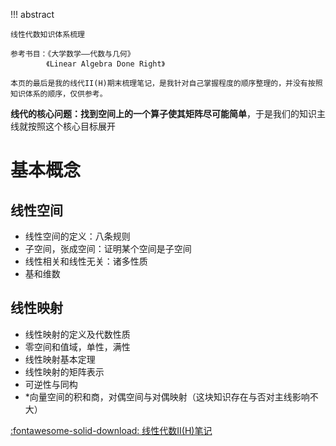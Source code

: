 !!! abstract

    线性代数知识体系梳理
    
    参考书目：《大学数学——代数与几何》
    		《Linear Algebra Done Right》
    
    本页的最后是我的线代II(H)期末梳理笔记，是我针对自己掌握程度的顺序整理的，并没有按照知识体系的顺序，仅供参考。

**线代的核心问题：找到空间上的一个算子使其矩阵尽可能简单**，于是我们的知识主线就按照这个核心目标展开

# 基本概念

## 线性空间

- 线性空间的定义：八条规则
- 子空间，张成空间：证明某个空间是子空间
- 线性相关和线性无关：诸多性质
- 基和维数

## 线性映射

- 线性映射的定义及代数性质
- 零空间和值域，单性，满性
- 线性映射基本定理
- 线性映射的矩阵表示
- 可逆性与同构
- *向量空间的积和商，对偶空间与对偶映射（这块知识存在与否对主线影响不大）

<div class="card file-block" markdown="1">
<div class="file-body">
</div>
<a class="down-button" target="_blank" href="/assets/file/线性代数.pdf" markdown="1">:fontawesome-solid-download: 线性代数II(H)笔记</a>
</div>